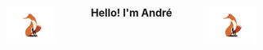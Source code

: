<h2 align="center">
  <span>
    <img style="float: left;" src="https://raw.githubusercontent.com/Unp1xelt/Unp1xelt/main/fox.gif" width="100px" height="75px" />
  </span>
  Hello! I'm André
  <span>
    <img style="float: right;" src="https://raw.githubusercontent.com/Unp1xelt/Unp1xelt/main/fox.gif" width="100px" height="75px" />
  </span>
 </h2>
